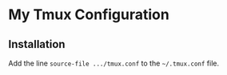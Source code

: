 # My Tmux Configuration
## Installation
Add the line `source-file .../tmux.conf` to the `~/.tmux.conf` file.
